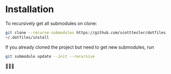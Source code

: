 # Installation

To recursively get all submodules on clone:

```bash
git clone --recurse-submodules https://github.com/scotttesler/dotfiles.git ~/.dotfiles
~/.dotfiles/install
```

If you already cloned the project but need to get new submodules, run

```bash
git submodule update --init --recursive
```

🚀🚀🚀
